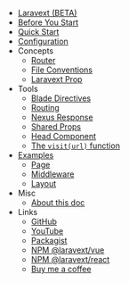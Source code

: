 

- [Laravext (BETA)](README.md)
- [Before You Start](before-you-start.md)
- [Quick Start](quickstart.md)
- [Configuration](configuration.md)
- Concepts
    - [Router](concepts/router.md)
    - [File Conventions](concepts/file-conventions.md)
    - [Laravext Prop](concepts/laravext-prop.md)
- Tools
    - [Blade Directives](tools/blade-directives.md)
    - [Routing](tools/routing.md)
    - [Nexus Response](tools/nexus-response.md)
    - [Shared Props](tools/shared-props.md)
    - [Head Component](tools/head-component.md)
    - [The `visit(url)` function](tools/visit.md)
- [Examples](examples.md)
    - [Page](examples/page.md)
    - [Middleware](examples/middleware.md)
    - [Layout](examples/layout.md)
- Misc
    - [About this doc](misc/about-this-doc.md)
- Links
    - [GitHub](https://github.com/ArthurYdalgo/laravext)
    - [YouTube](https://www.youtube.com/@laravext)
    - [Packagist](https://packagist.org/packages/arthurydalgo/laravext)
    - [NPM @laravext/vue](https://www.npmjs.com/package/@laravext/vue)
    - [NPM @laravext/react](https://www.npmjs.com/package/@laravext/react)
    - [Buy me a coffee](https://www.buymeacoffee.com/arthurydalgo)

